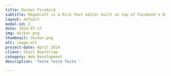```yaml
---
title: Docker Firebird
subtitle: Megadraft is a Rich Text editor built on top of Facebook's Draft.JS featuring a nice default base of components and extensibility.
layout: default
modal-id: 2
date: 2014-07-17
img: docker.png
thumbnail: docker.png
alt: image-alt
project-date: April 2014
client: Start Bootstrap
category: Web Development
description: 'Teste Teste Teste '

---
```

